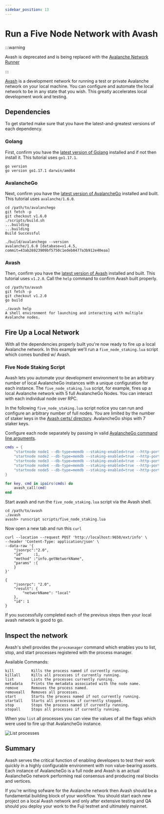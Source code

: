```yaml
---
sidebar_position: 13
---
```



# Run a Five Node Network with Avash

:::warning

Avash is deprecated and is being replaced with the [Avalanche Network Runner](../../tools/network-runner.md)

:::


[Avash](../../tools/avash.md) is a development network for running a test or private Avalanche network on your local machine. You can configure and automate the local network to be in any state that you wish. This greatly accelerates local development work and testing.

## Dependencies

To get started make sure that you have the latest-and-greatest versions of each dependency.

### Golang

First, confirm you have the [latest version of Golang](https://golang.org/dl) installed and if not then install it. This tutorial uses `go1.17.1`.

```text
go version
go version go1.17.1 darwin/amd64
```

### AvalancheGo

Next, confirm you have the [latest version of AvalancheGo](https://github.com/ava-labs/avalanchego/releases) installed and built. This tutorial uses `avalanche/1.6.0`.

```text
cd /path/to/avalanchego
git fetch -p
git checkout v1.6.0
./scripts/build.sh
...building
...building
Build Successful

./build/avalanchego --version
avalanche/1.6.0 [database=v1.4.5, commit=43ab26923909bf5750c1edeb8477a3b912e40eaa]
```

### Avash

Then, confirm you have the [latest version of Avash](https://github.com/ava-labs/avalanchego/releases) installed and built. This tutorial uses `v1.2.0`. Call the `help` command to confirm Avash built properly.

```text
cd /path/to/avash
git fetch -p
git checkout v1.2.0
go build

./avash help
A shell environment for launching and interacting with multiple Avalanche nodes.
```

## Fire Up a Local Network

With all the dependencies properly built you're now ready to fire up a local Avalanche network. In this example we'll run a `five_node_staking.lua` script which comes bundled w/ Avash.

### Five Node Staking Script

Avash lets you automate your development environment to be an arbitrary number of local AvalancheGo instances with a unique configuration for each instance. The `five_node_staking.lua` script, for example, fires up a local Avalanche network with 5 full AvalancheGo Nodes. You can interact with each individual node over RPC.

In the following `five_node_staking.lua` script notice you can run and configure an arbitrary number of full nodes. You are limited by the number of staker keys in the [Avash certs/ directory](https://github.com/ava-labs/avash/tree/master/certs). AvalancheGo ships with 7 staker keys.

Configure each node separately by passing in valid [AvalancheGo command line arguments](https://docs.avax.network/build/references/command-line-interface).

```lua
cmds = {
    "startnode node1 --db-type=memdb --staking-enabled=true --http-port=9650 --staking-port=9651 --log-level=debug --bootstrap-ips= --staking-tls-cert-file=certs/keys1/staker.crt --staking-tls-key-file=certs/keys1/staker.key",
    "startnode node2 --db-type=memdb --staking-enabled=true --http-port=9652 --staking-port=9653 --log-level=debug --bootstrap-ips=127.0.0.1:9651 --bootstrap-ids=NodeID-7Xhw2mDxuDS44j42TCB6U5579esbSt3Lg --staking-tls-cert-file=certs/keys2/staker.crt --staking-tls-key-file=certs/keys2/staker.key",
    "startnode node3 --db-type=memdb --staking-enabled=true --http-port=9654 --staking-port=9655 --log-level=debug --bootstrap-ips=127.0.0.1:9651 --bootstrap-ids=NodeID-7Xhw2mDxuDS44j42TCB6U5579esbSt3Lg --staking-tls-cert-file=certs/keys3/staker.crt --staking-tls-key-file=certs/keys3/staker.key",
    "startnode node4 --db-type=memdb --staking-enabled=true --http-port=9656 --staking-port=9657 --log-level=debug --bootstrap-ips=127.0.0.1:9651 --bootstrap-ids=NodeID-7Xhw2mDxuDS44j42TCB6U5579esbSt3Lg --staking-tls-cert-file=certs/keys4/staker.crt --staking-tls-key-file=certs/keys4/staker.key",
    "startnode node5 --db-type=memdb --staking-enabled=true --http-port=9658 --staking-port=9659 --log-level=debug --bootstrap-ips=127.0.0.1:9651 --bootstrap-ids=NodeID-7Xhw2mDxuDS44j42TCB6U5579esbSt3Lg --staking-tls-cert-file=certs/keys5/staker.crt --staking-tls-key-file=certs/keys5/staker.key",
}

for key, cmd in ipairs(cmds) do
    avash_call(cmd)
end
```

Start avash and run the `five_node_staking.lua` script via the Avash shell.

```text
cd /path/to/avash
./avash
avash> runscript scripts/five_node_staking.lua
```

Now open a new tab and run this `curl`

```text
curl --location --request POST 'http://localhost:9650/ext/info' \
--header 'Content-Type: application/json' \
--data-raw '{
    "jsonrpc":"2.0",
    "id"     :1,
    "method" :"info.getNetworkName",
    "params" :{
    }
}'

{
    "jsonrpc": "2.0",
    "result": {
        "networkName": "local"
    },
    "id": 1
}
```

If you successfully completed each of the previous steps then your local avash network is good to go.

## Inspect the network

Avash's shell provides the `procmanager` command which enables you to list, stop, and start processes registered with the process manager.

Available Commands:

```text
kill        Kills the process named if currently running.
killall     Kills all processes if currently running.
list        Lists the processes currently running.
metadata    Prints the metadata associated with the node name.
remove      Removes the process named.
removeall   Removes all processes.
start       Starts the process named if not currently running.
startall    Starts all processes if currently stopped.
stop        Stops the process named if currently running.
stopall     Stops all processes if currently running.
```

When you `list` all processes you can view the values of all the flags which were used to fire up that AvalancheGo instance.

![List processes](/img/procmanager-list.png)

## Summary

Avash serves the critical function of enabling developers to test their work quickly in a highly configurable environment with non value-bearing assets. Each instance of AvalancheGo is a full node and Avash is an actual AvalancheGo network performing real consensus and producing real blocks and vertices.

If you're writing sofware for the Avalanche network then Avash should be a fundamental building block of your workflow. You should start each new project on a local Avash network and only after extensive testing and QA should you deploy your work to the Fuji testnet and ultimately mainnet.

